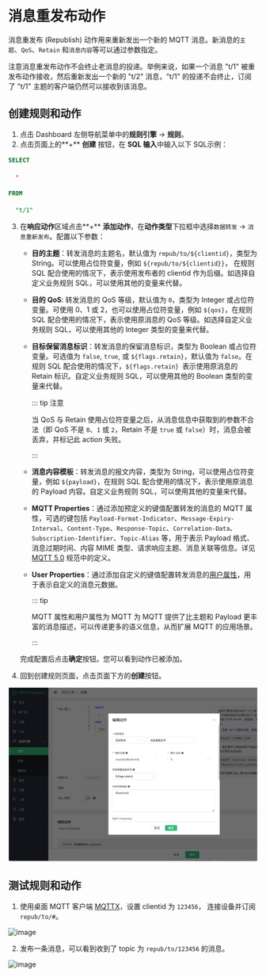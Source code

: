 # 消息重发布动作

消息重发布 (Republish) 动作用来重新发出一个新的 MQTT 消息。新消息的`主题`、`QoS`、`Retain` 和`消息内容`等可以通过参数指定。

注意消息重发布动作不会终止老消息的投递。举例来说，如果一个消息 "t/1" 被重发布动作接收，然后重新发出一个新的 "t/2" 消息，"t/1" 的投递不会终止，订阅了 "t/1" 主题的客户端仍然可以接收到该消息。

## 创建规则和动作

1. 点击 Dashboard 左侧导航菜单中的**规则引擎** -> **规则**。
2. 点击页面上的**+** **创建** 按钮，在 **SQL 输入**中输入以下 SQL示例：

```SQL
SELECT

  *

FROM

  "t/1"
```

3. 在**响应动作**区域点击**+** **添加动作**，在**动作类型**下拉框中选择`数据转发` -> `消息重新发布`。配置以下参数：

   - **目的主题**：转发消息的主题名，默认值为 `repub/to/${clientid}`，类型为 String。可以使用占位符变量，例如 `${repub/to/${clientid}}`， 在规则 SQL 配合使用的情况下，表示使用发布者的 clientid 作为后缀。如选择自定义业务规则 SQL，可以使用其他的变量来代替。

   - **目的 QoS**: 转发消息的 QoS 等级，默认值为 `0`，类型为 Integer 或占位符变量。可使用 0、1 或 2，也可以使用占位符变量，例如 `${qos}`，在规则 SQL 配合使用的情况下，表示使用原消息的 QoS 等级。如选择自定义业务规则 SQL，可以使用其他的 Integer 类型的变量来代替。

   - **目标保留消息标识**：转发消息的保留消息标识，类型为 Boolean 或占位符变量。可选值为 `false`, `true`, 或 `${flags.retain}`，默认值为 `false`。在规则 SQL 配合使用的情况下，`${flags.retain} `表示使用原消息的 Retain 标识。自定义业务规则 SQL，可以使用其他的 Boolean 类型的变量来代替。

     ::: tip 注意

     当 QoS 与 Retain 使用占位符变量之后，从消息信息中获取到的参数不合法（即 QoS 不是 `0`、`1` 或 `2`，Retain 不是 `true` 或 `false`）时，消息会被丢弃，并标记此 action 失败。

     :::

   - **消息内容模板**：转发消息的报文内容，类型为 String，可以使用占位符变量，例如 `${payload}`，在规则 SQL 配合使用的情况下，表示使用原消息的 Payload 内容。自定义业务规则 SQL，可以使用其他的变量来代替。

   - **MQTT Properties**：通过添加预定义的键值配置转发的消息的 MQTT 属性，可选的键包括 `Payload-Format-Indicator`、`Message-Expiry-Interval`、`Content-Type`、`Response-Topic`、`Correlation-Data`、`Subscription-Identifier`、`Topic-Alias` 等，用于表示 Payload 格式、消息过期时间、内容 MIME 类型、请求响应主题、消息关联等信息。详见 [MQTT 5.0](https://www.emqx.com/zh/blog/mqtt5-new-features-properties-and-loads) 规范中的定义。

   - **User Properties**：通过添加自定义的键值配置转发消息的[用户属性](https://www.emqx.com/zh/blog/mqtt5-user-properties)，用于表示自定义的消息元数据。

     ::: tip

     MQTT 属性和用户属性为 MQTT 为 MQTT 提供了比主题和 Payload 更丰富的消息描述，可以传递更多的语义信息，从而扩展 MQTT 的应用场景。

     :::

   完成配置后点击**确定**按钮。您可以看到动作已被添加。

4. 回到创建规则页面，点击页面下方的**创建**按钮。

![image](./assets/rule-engine/republish/action.png)

## 测试规则和动作

1. 使用桌面 MQTT 客户端 [MQTTX](https://mqttx.app/zh)，设置 clientid 为 `123456`， 连接设备并订阅 `repub/to/#`。

![image](./assets/rule-engine/republish/mqtt_sub.png)

2. 发布一条消息，可以看到收到了 topic 为 `repub/to/123456` 的消息。

![image](./assets/rule-engine/republish/mqtt_recv.png)
